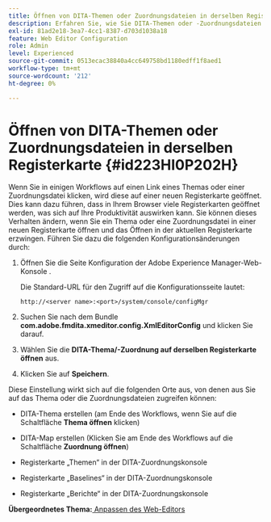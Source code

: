 ```yaml
---
title: Öffnen von DITA-Themen oder Zuordnungsdateien in derselben Registerkarte
description: Erfahren Sie, wie Sie DITA-Themen oder -Zuordnungsdateien in derselben Registerkarte öffnen.
exl-id: 81ad2e18-3ea7-4cc1-8387-d703d1038a18
feature: Web Editor Configuration
role: Admin
level: Experienced
source-git-commit: 0513ecac38840a4cc649758bd1180edff1f8aed1
workflow-type: tm+mt
source-wordcount: '212'
ht-degree: 0%

---
```


# Öffnen von DITA-Themen oder Zuordnungsdateien in derselben Registerkarte {#id223HI0P202H}

Wenn Sie in einigen Workflows auf einen Link eines Themas oder einer Zuordnungsdatei klicken, wird diese auf einer neuen Registerkarte geöffnet. Dies kann dazu führen, dass in Ihrem Browser viele Registerkarten geöffnet werden, was sich auf Ihre Produktivität auswirken kann. Sie können dieses Verhalten ändern, wenn Sie ein Thema oder eine Zuordnungsdatei in einer neuen Registerkarte öffnen und das Öffnen in der aktuellen Registerkarte erzwingen. Führen Sie dazu die folgenden Konfigurationsänderungen durch:

1. Öffnen Sie die Seite Konfiguration der Adobe Experience Manager-Web-Konsole .

   Die Standard-URL für den Zugriff auf die Konfigurationsseite lautet:

   ```http
   http://<server name>:<port>/system/console/configMgr
   ```

1. Suchen Sie nach dem Bundle **com.adobe.fmdita.xmeditor.config.XmlEditorConfig** und klicken Sie darauf.

1. Wählen Sie die **DITA-Thema/-Zuordnung auf derselben Registerkarte öffnen** aus.

1. Klicken Sie auf **Speichern**.


Diese Einstellung wirkt sich auf die folgenden Orte aus, von denen aus Sie auf das Thema oder die Zuordnungsdateien zugreifen können:

- DITA-Thema erstellen \(am Ende des Workflows, wenn Sie auf die Schaltfläche **Thema öffnen** klicken)

- DITA-Map erstellen \(Klicken Sie am Ende des Workflows auf die Schaltfläche **Zuordnung öffnen**\)

- Registerkarte „Themen“ in der DITA-Zuordnungskonsole

- Registerkarte „Baselines“ in der DITA-Zuordnungskonsole

- Registerkarte „Berichte“ in der DITA-Zuordnungskonsole


**Übergeordnetes Thema:**[ Anpassen des Web-Editors](conf-web-editor.md)
